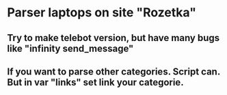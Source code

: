 # Parser laptops on site "Rozetka"
## Try to make telebot version, but have many bugs like "infinity send_message"
## If you want to parse other categories. Script can. But in var "links" set link your categorie.
